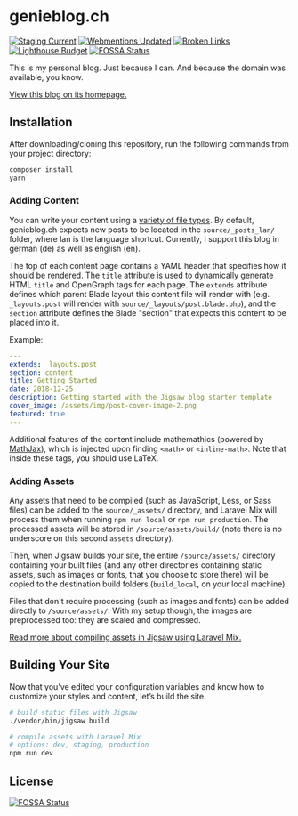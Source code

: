 # genieblog.ch

<!-- markdown-link-check-disable -->
[![Staging Current](https://github.com/GenieTim/genieblog.ch/workflows/Publish%20Staging/badge.svg)](https://github.com/GenieTim/genieblog.ch/actions?query=workflow%3A%22Publish+Staging%22)
[![Webmentions Updated](https://github.com/GenieTim/genieblog.ch/workflows/Fetch%20Webmentions/badge.svg)](https://github.com/GenieTim/genieblog.ch/actions?query=workflow%3A%22Fetch+Webmentions%22)
[![Broken Links](https://github.com/GenieTim/genieblog.ch/workflows/Check%20Markdown%20links/badge.svg)](https://github.com/GenieTim/genieblog.ch/actions?query=workflow%3A%22Check+Markdown+links%22)
[![Lighthouse Budget](https://github.com/GenieTim/genieblog.ch/workflows/Lighthouse%20Budget%20Check/badge.svg)](https://github.com/GenieTim/genieblog.ch/actions?query=workflow%3A%22Lighthouse+Budget+Check%22)
[![FOSSA Status](https://app.fossa.com/api/projects/git%2Bgithub.com%2FGenieTim%2Fgenieblog.ch.svg?type=shield)](https://app.fossa.com/projects/git%2Bgithub.com%2FGenieTim%2Fgenieblog.ch?ref=badge_shield)
<!-- markdown-link-check-enable -->

This is my personal blog.
Just because I can.
And because the domain was available, you know.

[View this blog on its homepage.](https://genieblog.ch/)

## Installation

After downloading/cloning this repository, run the following commands from your project directory:

```bash
composer install
yarn
```

### Adding Content

You can write your content using a [variety of file types](http://jigsaw.tighten.co/docs/content-other-file-types/). 
By default, genieblog.ch expects new posts to be located in the `source/_posts_lan/` folder, where lan is the language shortcut. 
Currently, I support this blog in german (de) as well as english (en).

The top of each content page contains a YAML header that specifies how it should be rendered. 
The `title` attribute is used to dynamically generate HTML `title` and OpenGraph tags for each page. 
The `extends` attribute defines which parent Blade layout this content file will render with 
(e.g. `_layouts.post` will render with `source/_layouts/post.blade.php`), 
and the `section` attribute defines the Blade "section" that expects this content to be placed into it.

Example:

```yaml
---
extends: _layouts.post
section: content
title: Getting Started
date: 2018-12-25
description: Getting started with the Jigsaw blog starter template
cover_image: /assets/img/post-cover-image-2.png
featured: true
---
```

Additional features of the content include mathemathics (powered by [MathJax](http://docs.mathjax.org/en/latest/index.html)), 
which is injected upon finding `<math>` or `<inline-math>`. 
Note that inside these tags, you should use LaTeX.

### Adding Assets

Any assets that need to be compiled (such as JavaScript, Less, or Sass files) can be added to the `source/_assets/` directory, 
and Laravel Mix will process them when running `npm run local` or `npm run production`. 
The processed assets will be stored in `/source/assets/build/` (note there is no underscore on this second `assets` directory).

Then, when Jigsaw builds your site, the entire `/source/assets/` directory containing your built files 
(and any other directories containing static assets, such as images or fonts, that you choose to store there) 
will be copied to the destination build folders (`build_local`, on your local machine).

Files that don't require processing (such as images and fonts) can be added directly to `/source/assets/`.
With my setup though, the images are preprocessed too: they are scaled and compressed.

[Read more about compiling assets in Jigsaw using Laravel Mix.](http://jigsaw.tighten.co/docs/compiling-assets/)

## Building Your Site

Now that you’ve edited your configuration variables and know how to customize your styles and content, let’s build the site.

```bash
# build static files with Jigsaw
./vendor/bin/jigsaw build

# compile assets with Laravel Mix
# options: dev, staging, production
npm run dev
```


## License
[![FOSSA Status](https://app.fossa.com/api/projects/git%2Bgithub.com%2FGenieTim%2Fgenieblog.ch.svg?type=large)](https://app.fossa.com/projects/git%2Bgithub.com%2FGenieTim%2Fgenieblog.ch?ref=badge_large)